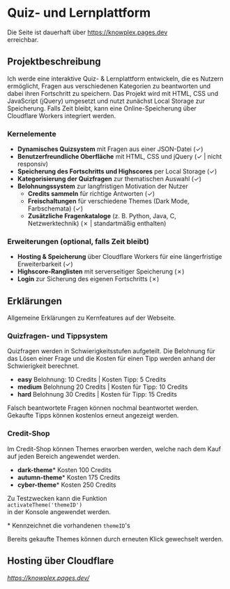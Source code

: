 # Quiz- und Lernplattform

Die Seite ist dauerhaft über
https://knowplex.pages.dev <br>
erreichbar.

## Projektbeschreibung
Ich werde eine interaktive Quiz- & Lernplattform entwickeln, die es Nutzern ermöglicht, Fragen aus verschiedenen Kategorien zu beantworten und dabei ihren Fortschritt zu speichern. Das Projekt wird mit HTML, CSS und JavaScript (jQuery) umgesetzt und nutzt zunächst Local Storage zur Speicherung. Falls Zeit bleibt, kann eine Online-Speicherung über Cloudflare Workers integriert werden.

### Kernelemente
- **Dynamisches Quizsystem** mit Fragen aus einer JSON-Datei (✓)
- **Benutzerfreundliche Oberfläche** mit HTML, CSS und jQuery (✓ | nicht responsiv)
- **Speicherung des Fortschritts und Highscores** per Local Storage (✓)  
- **Kategorisierung der Quizfragen** zur thematischen Auswahl (✓)
- **Belohnungssystem** zur langfristigen Motivation der Nutzer 
  - **Credits sammeln** für richtige Antworten (✓)
  - **Freischaltungen** für verschiedene Themes (Dark Mode, Farbschemata) (✓)
  - **Zusätzliche Fragenkataloge** (z. B. Python, Java, C, Netzwerktechnik) (✗ | standartmäßig enthalten)

### Erweiterungen (optional, falls Zeit bleibt)
- **Hosting & Speicherung** über Cloudflare Workers für eine längerfristige Erweiterbarkeit (✓)
- **Highscore-Ranglisten** mit serverseitiger Speicherung (✗)
- **Login** zur Sicherung des eigenen Fortschritts (✗)

## Erklärungen
Allgemeine Erklärungen zu Kernfeatures auf der Webseite.

### Quizfragen- und Tippsystem
Quizfragen werden in Schwierigkeitsstufen aufgeteilt. Die Belohnung für das Lösen einer Frage und die Kosten
für einen Tipp werden anhand der Schwierigkeit berechnet.
- **easy** Belohnung: 10 Credits | Kosten Tipp: 5 Credits
- **medium** Belohnung 20 Credits | Kosten für Tipp: 10 Credits
- **hard** Belohnung 30 Credits | Kosten für Tipp: 15 Credits

Falsch beantwortete Fragen können nochmal beantwortet werden. <br>
Gekaufte Tipps können kostenlos erneut angezeigt werden.

### Credit-Shop
Im Credit-Shop können Themes erworben werden, welche nach dem Kauf auf jeden Bereich angewendet werden.
- **dark-theme*** Kosten 100 Credits
- **autumn-theme*** Kosten 175 Credits
- **cyber-theme*** Kosten 250 Credits

Zu Testzwecken kann die Funktion <br>
`activateTheme('themeID')` <br>
in der Konsole angewendet werden.

\* Kennzeichnet die vorhandenen `themeID`'s

Bereits gekaufte Themes können durch erneuten Klick gewechselt werden.

## Hosting über Cloudflare
*https://knowplex.pages.dev/*
